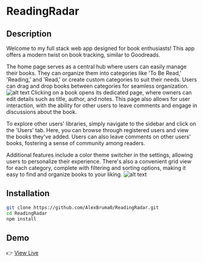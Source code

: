 # ReadingRadar

## Description

Welcome to my full stack web app designed for book enthusiasts! This app offers a modern twist on book tracking, similar to Goodreads.

The home page serves as a central hub where users can easily manage their books. They can organize them into categories like 'To Be Read,' 'Reading,' and 'Read,' or create custom categories to suit their needs. Users can drag and drop books between categories for seamless organization.
![alt text](https://private-user-images.githubusercontent.com/105242355/330537300-6c4b7db8-7ffe-4f09-a5c6-94fe5746eeea.png?jwt=eyJhbGciOiJIUzI1NiIsInR5cCI6IkpXVCJ9.eyJpc3MiOiJnaXRodWIuY29tIiwiYXVkIjoicmF3LmdpdGh1YnVzZXJjb250ZW50LmNvbSIsImtleSI6ImtleTUiLCJleHAiOjE3MTU3MDg0MDEsIm5iZiI6MTcxNTcwODEwMSwicGF0aCI6Ii8xMDUyNDIzNTUvMzMwNTM3MzAwLTZjNGI3ZGI4LTdmZmUtNGYwOS1hNWM2LTk0ZmU1NzQ2ZWVlYS5wbmc_WC1BbXotQWxnb3JpdGhtPUFXUzQtSE1BQy1TSEEyNTYmWC1BbXotQ3JlZGVudGlhbD1BS0lBVkNPRFlMU0E1M1BRSzRaQSUyRjIwMjQwNTE0JTJGdXMtZWFzdC0xJTJGczMlMkZhd3M0X3JlcXVlc3QmWC1BbXotRGF0ZT0yMDI0MDUxNFQxNzM1MDFaJlgtQW16LUV4cGlyZXM9MzAwJlgtQW16LVNpZ25hdHVyZT0yMTZjYTYxMzc0ODE3MmVmZTk0Y2I2NzliYjc0ZDEyY2RmNWJjNjI2ZjMxODA1NWUxMDFjYjVlNTc2YWM2N2NiJlgtQW16LVNpZ25lZEhlYWRlcnM9aG9zdCZhY3Rvcl9pZD0wJmtleV9pZD0wJnJlcG9faWQ9MCJ9.gEo0WE2A6PcywwtE2IOsLM_7LY_Ls7gRjMGSBA1ss94 "dashboard")
Clicking on a book opens its dedicated page, where owners can edit details such as title, author, and notes. This page also allows for user interaction, with the ability for other users to leave comments and engage in discussions about the book.

To explore other users' libraries, simply navigate to the sidebar and click on the 'Users' tab. Here, you can browse through registered users and view the books they've added. Users can also leave comments on other users' books, fostering a sense of community among readers.

Additional features include a color theme switcher in the settings, allowing users to personalize their experience. There's also a convenient grid view for each category, complete with filtering and sorting options, making it easy to find and organize books to your liking.
![alt text](https://github.com/AlexBruma0/ReadingRadar/assets/105242355/f2d58697-352e-4ec3-b61b-b96b702585da "dashboard")


## Installation 

```bash
git clone https://github.com/AlexBruma0/ReadingRadar.git
cd ReadingRadar
npm install

```
## Demo 

👉 [View Live](https://hannahs-books.surge.sh/)
